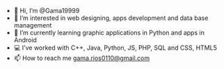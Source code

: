 - 👋 Hi, I’m @Gama19999
- 👀 I’m interested in web designing, apps development and data base management
- 🌱 I’m currently learning graphic applications in Python and apps in Android
- 💻 I’ve worked with C++, Java, Python, JS, PHP, SQL and CSS, HTML5
- 📫 How to reach me gama.rios0110@gmail.com

<!---
Gama19999/Gama19999 is a ✨ special ✨ repository because its `README.md` (this file) appears on your GitHub profile.
You can click the Preview link to take a look at your changes.
--->
